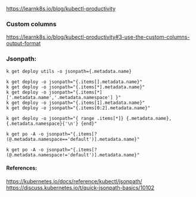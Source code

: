 
https://learnk8s.io/blog/kubectl-productivity

### Custom columns
https://learnk8s.io/blog/kubectl-productivity#3-use-the-custom-columns-output-format

### Jsonpath:

```
k get deploy utils -o jsonpath={.metadata.name}

k get deploy -o jsonpath="{.items[].metadata.name}"
k get deploy -o jsonpath="{.items[*].metadata.name}"
k get deploy -o jsonpath="{.items[*]['.metadata.name','.metadata.namespace'] }"
k get deploy -o jsonpath="{.items[1].metadata.name}"
k get deploy -o jsonpath="{.items[0:2].metadata.name}"

k get deploy -o jsonpath="{ range .items[*]} {.metadata.name},{.metadata.namespace}{'\n'} {end}"

k get po -A -o jsonpath="{.items[?(@.metadata.namespace=='default')].metadata.name}"

k get po -A -o jsonpath="{.items[?(@.metadata.namespace!='default')].metadata.name}"

```

#### References:
https://kubernetes.io/docs/reference/kubectl/jsonpath/
https://discuss.kubernetes.io/t/quick-jsonpath-basics/10102
